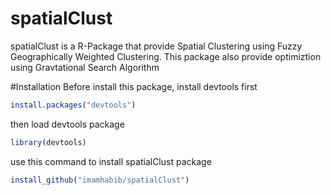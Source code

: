 # spatialClust
spatialClust is a R-Package that provide Spatial Clustering using Fuzzy Geographically Weighted Clustering. 
This package also provide optimiztion using Gravtational Search Algorithm

#Installation
Before install this package, install devtools first
```R
install.packages("devtools")
```
then load devtools package
```R
library(devtools)
```
use this command to install spatialClust package
```R
install_github("imamhabib/spatialClust")
```
